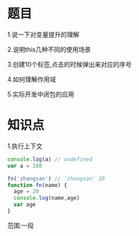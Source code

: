 # 题目
1.说一下对变量提升的理解

2.说明this几种不同的使用场景

3.创建10个<a>标签,点击的时候弹出来对应的序号

4.如何理解作用域

5.实际开发中闭包的应用

# 知识点
1.执行上下文
```js
console.log(a) // undefined 
var a = 100

fn('zhangsan') // 'zhangsan' 20 
function fn(name) { 
  age = 20 
  console.log(name,age) 
  var age
}

```

范围:一段<script>或者一个函数

全局:变量定义、函数声明

函数:变量定义、函数声明、this, arguments

PS:注意“函数声明”和“函数表达式”的区别
```js
函数声明
function fn(name) { 
  age = 20 
  console.log(name,age) 
  var age
}

```
```js
函数表达式
var a = 100

```
2.this
this要在执行时才能确认值,定义时无法确认
```js
var am ={
  name: 'A', 
  fn: function () { 
    console. log(this. name)
  }
}
a.fn()   // this ===a
a.fn. call({name: 'B'})    // this === {name: 'B'}
var fn1 = a.fn 
fn1()   //this === window

```
1.作为构造函数执行
2.作为对象属性执行
3.作为普通函数执行 
4.call apply bind



3.作用域
```js


```
4.作用域链
```js


```
5.闭包
```js


```
# 解答
1.说一下对变量提升的理解
```js


```
2.说明this几种不同的使用场景
```js


```
3.创建10个<a>标签,点击的时候弹出来对应的序号
```js
//这是一个错误的写法! !!
var i, a
for (i = 0; i< 10; i+) { 
  a= document.createElement('a')
  a.innerHTML =i+ 'cbr>'
  a.addEventListener('click', function (e) {
    e.preventDefault() 
    alert(i) 
  }) 
  document.body.appendChild(a)
}

```
```js
//这是正确的写法! !!
var i
for (i = 0; i< 10; i+) { 
  (function (i) {
  var a= document.createElement('a')
  a.innerHTML =i + '<br>'
  a.addEventListener('click', function (e) 
    e.preventDefault() 
    alert(i) 
  }) 
    document.body.appendChild(a)
  })(i)
}
```
4.如何理解作用域
```js
1.自由变量,
2.作用域链,即自由变量的查找
3.闭包的两个场景

```
5.实际开发中闭包的应用
```js
//闭包实际应用中主要用于封装变量,收敛权限
function isFirstLoad() {
  var _List= []
  return function (id) { 
    if (_List.indexof(id) >= 0) { 
      return false 
    } else { 
      _List.push(id) 
      return true
      }
   }
}

//使用
var firstLoad = isFirstLoad() 
firstLoad(10) // true 
firstLoad(10) // false 
firstLoad(20) // true

```

```js


```
```js


```



























